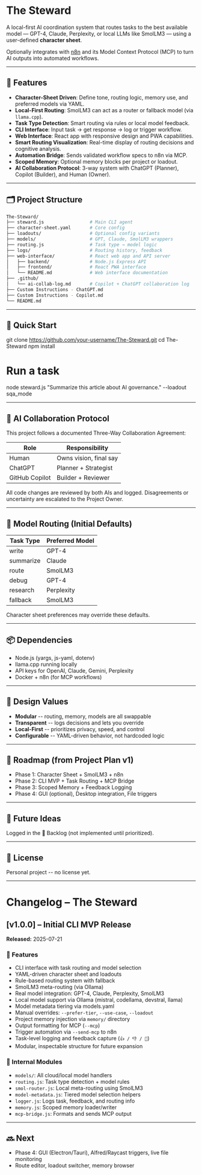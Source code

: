 # The Steward

A local-first AI coordination system that routes tasks to the best available model — GPT-4, Claude, Perplexity, or local LLMs like SmolLM3 — using a user-defined **character sheet**.

Optionally integrates with [n8n](https://n8n.io) and its Model Context Protocol (MCP) to turn AI outputs into automated workflows.

---

## 🔧 Features

- **Character-Sheet Driven**: Define tone, routing logic, memory use, and preferred models via YAML.
- **Local-First Routing**: SmolLM3 can act as a router or fallback model (via `llama.cpp`).
- **Task Type Detection**: Smart routing via rules or local model feedback.
- **CLI Interface**: Input task → get response → log or trigger workflow.
- **Web Interface**: React app with responsive design and PWA capabilities.
- **Smart Routing Visualization**: Real-time display of routing decisions and cognitive analysis.
- **Automation Bridge**: Sends validated workflow specs to n8n via MCP.
- **Scoped Memory**: Optional memory blocks per project or loadout.
- **AI Collaboration Protocol**: 3-way system with ChatGPT (Planner), Copilot (Builder), and Human (Owner).

---

## 🗂 Project Structure

```bash
The-Steward/
├── steward.js                 # Main CLI agent
├── character-sheet.yaml       # Core config
├── loadouts/                  # Optional config variants
├── models/                    # GPT, Claude, SmolLM3 wrappers
├── routing.js                 # Task type → model logic
├── logs/                      # Routing history, feedback
├── web-interface/             # React web app and API server
│   ├── backend/               # Node.js Express API
│   ├── frontend/              # React PWA interface
│   └── README.md              # Web interface documentation
├── .github/
│   └── ai-collab-log.md       # Copilot + ChatGPT collaboration log
├── Custom Instructions - ChatGPT.md
├── Custom Instructions - Copilot.md
└── README.md
```

---

## 🚀 Quick Start

git clone https://github.com/your-username/The-Steward.git
cd The-Steward
npm install

# Run a task
node steward.js "Summarize this article about AI governance." --loadout sqa_mode

---

## 🤝 AI Collaboration Protocol

This project follows a documented Three-Way Collaboration Agreement:

| **Role**       | **Responsibility**     |
| -------------- | ---------------------- |
| Human          | Owns vision, final say |
| ChatGPT        | Planner + Strategist   |
| GitHub Copilot | Builder + Reviewer     |

All code changes are reviewed by both AIs and logged. Disagreements or uncertainty are escalated to the Project Owner.

---

## 📡 Model Routing (Initial Defaults)

| **Task Type** | **Preferred Model** |
| ------------- | ------------------- |
| write         | GPT-4               |
| summarize     | Claude              |
| route         | SmolLM3             |
| debug         | GPT-4               |
| research      | Perplexity          |
| fallback      | SmolLM3             |

Character sheet preferences may override these defaults.

---

## 📦 Dependencies

- Node.js (yargs, js-yaml, dotenv)
- llama.cpp running locally
- API keys for OpenAI, Claude, Gemini, Perplexity
- Docker + n8n (for MCP workflows)

---

## 🧠 Design Values

- **Modular** -- routing, memory, models are all swappable
- **Transparent** -- logs decisions and lets you override
- **Local-First** -- prioritizes privacy, speed, and control
- **Configurable** -- YAML-driven behavior, not hardcoded logic

---

## 🔭 Roadmap (from Project Plan v1)

- Phase 1: Character Sheet + SmolLM3 + n8n
- Phase 2: CLI MVP + Task Routing + MCP Bridge
- Phase 3: Scoped Memory + Feedback Logging
- Phase 4: GUI (optional), Desktop integration, File triggers

---

## 🧩 Future Ideas

Logged in the 🔖 Backlog (not implemented until prioritized).

---

## 📜 License

Personal project -- no license yet.

---

# Changelog – The Steward

## [v1.0.0] – Initial CLI MVP Release
**Released:** 2025-07-21

### 🚀 Features
- CLI interface with task routing and model selection
- YAML-driven character sheet and loadouts
- Rule-based routing system with fallback
- SmolLM3 meta-routing (via Ollama)
- Real model integration: GPT-4, Claude, Perplexity, SmolLM3
- Local model support via Ollama (mistral, codellama, devstral, llama)
- Model metadata tiering via models.yaml
- Manual overrides: `--prefer-tier`, `--use-case`, `--loadout`
- Project memory injection via `memory/` directory
- Output formatting for MCP (`--mcp`)
- Trigger automation via `--send-mcp` to n8n
- Task-level logging and feedback capture (`👍 / 👎 / 🤔`)
- Modular, inspectable structure for future expansion

### 🧱 Internal Modules
- `models/`: All cloud/local model handlers
- `routing.js`: Task type detection + model rules
- `smol-router.js`: Local meta-routing using SmolLM3
- `model-metadata.js`: Tiered model selection helpers
- `logger.js`: Logs task, feedback, and routing info
- `memory.js`: Scoped memory loader/writer
- `mcp-bridge.js`: Formats and sends MCP output

---

## 🔜 Next
- Phase 4: GUI (Electron/Tauri), Alfred/Raycast triggers, live file monitoring
- Route editor, loadout switcher, memory browser
